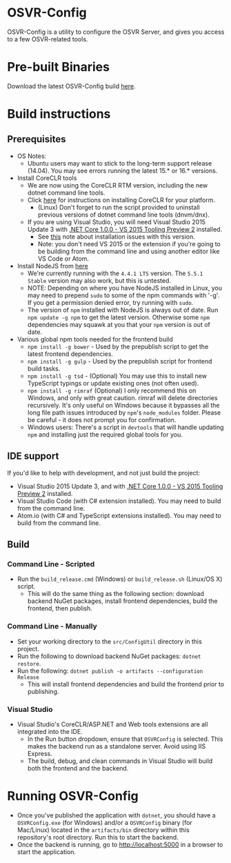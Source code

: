 # OSVR-Config
OSVR-Config is a utility to configure the OSVR Server, and gives you access to a few OSVR-related tools.

# Pre-built Binaries
Download the latest OSVR-Config build [here](http://access.osvr.com/binary/osvr_config).

# Build instructions
## Prerequisites
 * OS Notes:
   * Ubuntu users may want to stick to the long-term support release (14.04). You may see errors running the latest 15.* or 16.* versions.
 * Install CoreCLR tools
   * We are now using the CoreCLR RTM version, including the new dotnet command line tools.
   * Click [here](https://www.microsoft.com/net/core) for instructions on installing CoreCLR for your platform.
     * (Linux) Don't forget to run the script provided to uninstall previous versions of dotnet command line tools (dnvm/dnx).
   * If you are using Visual Studio, you will need Visual Studio 2015 Update 3 with [.NET Core 1.0.0 - VS 2015 Tooling Preview 2](https://go.microsoft.com/fwlink/?LinkId=817245) installed.
     * See [this](https://docs.microsoft.com/en-us/dotnet/articles/core/windows-prerequisites#issues) note about installation issues with this version.
     * Note: you don't need VS 2015 or the extension if you're going to be building from the command line and using another editor like VS Code or Atom.
 * Install NodeJS from [here](https://nodejs.org/)
   * We're currently running with the `4.4.1 LTS` version. The `5.5.1 Stable` version may also work, but this is untested.
   * NOTE: Depending on where you have NodeJS installed in Linux, you may need to prepend `sudo` to some of the npm commands with '-g'. If you get a permission denied error, try running with `sudo`.
   * The version of `npm` installed with NodeJS is always out of date. Run `npm update -g npm` to get the latest version. Otherwise some `npm` dependencies may squawk at you that your `npm` version is out of date.
 * Various global npm tools needed for the frontend build
   * `npm install -g bower` - Used by the prepublish script to get the latest frontend dependencies.
   * `npm install -g gulp` - Used by the prepublish script for frontend build tasks.
   * `npm install -g tsd` - (Optional) You may use this to install new TypeScript typings or update existing ones (not often used).
   * `npm install -g rimraf` (Optional) I only recommend this on Windows, and only with great caution. rimraf will delete directories recursively. It's only useful on Windows because it bypasses all the long file path issues introduced by `npm`'s `node_modules` folder. Please be careful - it does not prompt you for confirmation.
   * Windows users: There's a script in `devtools` that will handle updating `npm` and installing just the required global tools for you.

## IDE support
If you'd like to help with development, and not just build the project:

 * Visual Studio 2015 Update 3, and with [.NET Core 1.0.0 - VS 2015 Tooling Preview 2](https://go.microsoft.com/fwlink/?LinkId=817245) installed.
 * Visual Studio Code (with C# extension installed). You may need to build from the command line.
 * Atom.io (with C# and TypeScript extensions installed). You may need to build from the command line.

## Build
### Command Line - Scripted
 * Run the `build_release.cmd` (Windows) or `build_release.sh` (Linux/OS X) script.
   * This will do the same thing as the following section: download backend NuGet packages, install frontend dependencies, build the frontend, then publish.

### Command Line - Manually
 * Set your working directory to the `src/ConfigUtil` directory in this project.
 * Run the following to download backend NuGet packages: `dotnet restore`.
 * Run the following: `dotnet publish -o artifacts --configuration Release`
   * This will install frontend dependencies and build the frontend prior to publishing.

### Visual Studio
* Visual Studio's CoreCLR/ASP.NET and Web tools extensions are all integrated into the IDE.
  * In the Run button dropdown, ensure that `OSVRConfig` is selected. This makes the backend run as a standalone server. Avoid using IIS Express.
  * The build, debug, and clean commands in Visual Studio will build both the frontend and the backend.

# Running OSVR-Config
 * Once you've published the application with `dotnet`, you should have a `OSVRConfig.exe` (for Windows) and/or a `OSVRConfig` binary (for Mac/Linux) located in the `artifacts/bin` directory within this repository's root directory. Run this to start the backend.
 * Once the backend is running, go to [http://localhost:5000](http://localhost:5000) in a browser to start the application.
